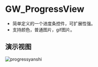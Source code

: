 # GW_ProgressView
  * 简单定义的一个进度条控件，可扩展性强。
  * 支持颜色，普通图片，gif图片。
 
## 演示视图
![progressyanshi](https://raw.githubusercontent.com/gw-update-free/GW_ProgressView/master/GWProgressView/progressyanshi.gif")
